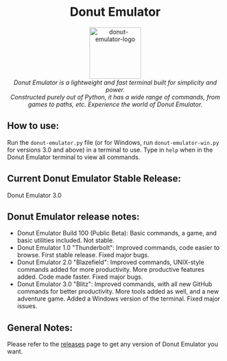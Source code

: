<h1 align="center">Donut Emulator</h1>

<p align="center">
  <img src="https://user-images.githubusercontent.com/68993968/131216629-815502b4-b5ba-40f0-8a64-d305962d9197.png" alt="donut-emulator-logo" width="120px" height="120px"/>
   <br>
  <i>Donut Emulator is a lightweight and fast terminal built for simplicity and power.
    <br> Constructed purely out of Python, it has a wide range of commands, from games to paths, etc. Experience the world of Donut Emulator.</i>
  <br>
</p>

## How to use:

Run the `donut-emulator.py` file (or for Windows, run `donut-emulator-win.py` for versions 3.0 and above) in a terminal to use. Type in `help` when in the Donut Emulator terminal to view all commands.

## Current Donut Emulator Stable Release:

Donut Emulator 3.0

## Donut Emulator release notes:

- Donut Emulator Build 100 (Public Beta): Basic commands, a game, and basic utilities included. Not stable.
- Donut Emulator 1.0 "Thunderbolt": Improved commands, code easier to browse. First stable release. Fixed major bugs.
- Donut Emulator 2.0 "Blazefield": Improved commands, UNIX-style commands added for more productivity. More productive features added. Code made faster. Fixed major bugs.
- Donut Emulator 3.0 "Blitz": Improved commands, with all new GitHub commands for better productivity. More tools added as well, and a new adventure game. Added a Windows version of the terminal. Fixed major issues.

## General Notes:

Please refer to the [releases](https://github.com/SmashedFrenzy16/donut-emulator/releases) page to get any version of Donut Emulator you want.
